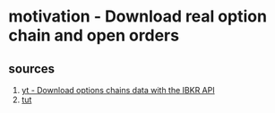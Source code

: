 
# motivation - Download real option chain and open orders

## sources
1. [yt - Download options chains data with the IBKR API](https://www.youtube.com/watch?v=60VZuwrCcZk)
2. [tut](https://www.pyquantnews.com/the-pyquant-newsletter/download-options-chains-data-ibkr-api)


